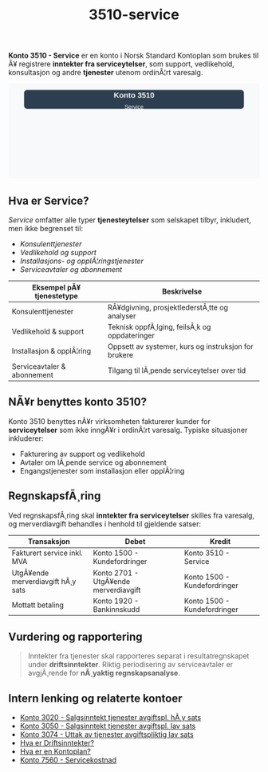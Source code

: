 ﻿---
title: "3510-service"
meta_title: "3510-service"
meta_description: '**Konto 3510 - Service** er en konto i Norsk Standard Kontoplan som brukes til Ã¥ registrere **inntekter fra serviceytelser**, som support, vedlikehold, konsult...'
slug: 3510-service
type: blog
layout: pages/single
---

**Konto 3510 - Service** er en konto i Norsk Standard Kontoplan som brukes til Ã¥ registrere **inntekter fra serviceytelser**, som support, vedlikehold, konsultasjon og andre **tjenester** utenom ordinÃ¦rt varesalg.

![Illustrasjon av konto 3510 Service](3510-service-image.svg)

## Hva er Service?

*Service* omfatter alle typer **tjenesteytelser** som selskapet tilbyr, inkludert, men ikke begrenset til:

* *Konsulenttjenester*
* *Vedlikehold og support*
* *Installasjons- og opplÃ¦ringstjenester*
* *Serviceavtaler og abonnement*

| Eksempel pÃ¥ tjenestetype     | Beskrivelse                                              |
|------------------------------|----------------------------------------------------------|
| Konsulenttjenester           | RÃ¥dgivning, prosjektlederstÃ¸tte og analyser              |
| Vedlikehold & support        | Teknisk oppfÃ¸lging, feilsÃ¸k og oppdateringer             |
| Installasjon & opplÃ¦ring     | Oppsett av systemer, kurs og instruksjon for brukere     |
| Serviceavtaler & abonnement  | Tilgang til lÃ¸pende serviceytelser over tid              |

## NÃ¥r benyttes konto 3510?

Konto 3510 benyttes nÃ¥r virksomheten fakturerer kunder for **serviceytelser** som ikke inngÃ¥r i ordinÃ¦rt varesalg. Typiske situasjoner inkluderer:

* Fakturering av support og vedlikehold
* Avtaler om lÃ¸pende service og abonnement
* Engangstjenester som installasjon eller opplÃ¦ring

## RegnskapsfÃ¸ring

Ved regnskapsfÃ¸ring skal **inntekter fra serviceytelser** skilles fra varesalg, og merverdiavgift behandles i henhold til gjeldende satser:

| Transaksjon                      | Debet                             | Kredit                         |
|----------------------------------|-----------------------------------|--------------------------------|
| Fakturert service inkl. MVA      | Konto 1500 - Kundefordringer      | Konto 3510 - Service           |
| UtgÃ¥ende merverdiavgift hÃ¸y sats | Konto 2701 - UtgÃ¥ende merverdiavgift | Konto 1500 - Kundefordringer |
| Mottatt betaling                 | Konto 1920 - Bankinnskudd         | Konto 1500 - Kundefordringer   |

## Vurdering og rapportering

> Inntekter fra tjenester skal rapporteres separat i resultatregnskapet under **driftsinntekter**. Riktig periodisering av serviceavtaler er avgjÃ¸rende for **nÃ¸yaktig regnskapsanalyse**.

## Intern lenking og relaterte kontoer

* [Konto 3020 - Salgsinntekt tjenester avgiftspl. hÃ¸y sats](/blogs/kontoplan/3020-salgsinntekt-tjenester-avgiftspl-hoy-sats "Konto 3020 - Salgsinntekt tjenester avgiftspl. hÃ¸y sats")
* [Konto 3050 - Salgsinntekt tjenester avgiftspl. lav sats](/blogs/kontoplan/3050-salgsinntekt-tjenester-avgiftspl-lav-sats "Konto 3050 - Salgsinntekt tjenester avgiftspl. lav sats")
* [Konto 3074 - Uttak av tjenester avgiftspliktig lav sats](/blogs/kontoplan/3074-uttak-av-tjenester-avgiftspliktig-lav-sats "Konto 3074 - Uttak av tjenester avgiftspliktig lav sats")
* [Hva er Driftsinntekter?](/blogs/regnskap/hva-er-driftsinntekter "Hva er Driftsinntekter? Komplett Guide til Driftsinntekter i Regnskap")
* [Hva er en Kontoplan?](/blogs/regnskap/hva-er-kontoplan "Hva er en Kontoplan? Komplett Guide til Kontoplaner i Norsk Regnskap")
* [Konto 7560 - Servicekostnad](/blogs/kontoplan/7560-servicekostnad "Konto 7560 - Servicekostnad: Definisjon, regnskapsfÃ¸ring og eksempler")
